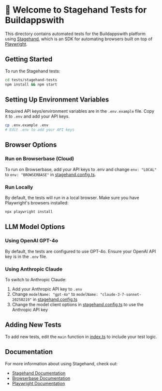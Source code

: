 # 🤘 Welcome to Stagehand Tests for Buildappswith

This directory contains automated tests for the Buildappswith platform using [Stagehand](https://github.com/browserbase/stagehand), which is an SDK for automating browsers built on top of [Playwright](https://playwright.dev/).

## Getting Started

To run the Stagehand tests:

```bash
cd tests/stagehand-tests
npm install && npm start
```

## Setting Up Environment Variables

Required API keys/environment variables are in the `.env.example` file. Copy it to `.env` and add your API keys.

```bash
cp .env.example .env
# Edit .env to add your API keys
```

## Browser Options

### Run on Browserbase (Cloud)

To run on Browserbase, add your API keys to .env and change `env: "LOCAL"` to `env: "BROWSERBASE"` in [stagehand.config.ts](stagehand.config.ts).

### Run Locally

By default, the tests will run in a local browser. Make sure you have Playwright's browsers installed:

```bash
npx playwright install
```

## LLM Model Options

### Using OpenAI GPT-4o

By default, the tests are configured to use GPT-4o. Ensure your OpenAI API key is in the `.env` file.

### Using Anthropic Claude

To switch to Anthropic Claude:

1. Add your Anthropic API key to `.env`
2. Change `modelName: "gpt-4o"` to `modelName: "claude-3-7-sonnet-20250219"` in [stagehand.config.ts](stagehand.config.ts)
3. Change the model client options in [stagehand.config.ts](stagehand.config.ts) to use the Anthropic API key

## Adding New Tests

To add new tests, edit the `main` function in [index.ts](index.ts) to include your test logic.

## Documentation

For more information about using Stagehand, check out:
- [Stagehand Documentation](https://docs.stagehand.dev/)
- [Browserbase Documentation](https://docs.browserbase.com/)
- [Playwright Documentation](https://playwright.dev/docs/intro)